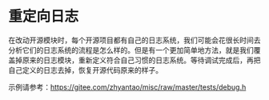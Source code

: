 # 重定向日志

在改动开源模块时，每个开源项目都有自己的日志系统，我们可能会花很长时间去分析它们的日志系统的流程是怎么样的。但是有一个更加简单地方法，就是我们覆盖掉原来的日志模块，重新定义符合自己习惯的日志系统。等待调试完成后，再把自己定义的日志去掉，恢复开源代码原来的样子。

示例请参考：<https://gitee.com/zhyantao/misc/raw/master/tests/debug.h>
